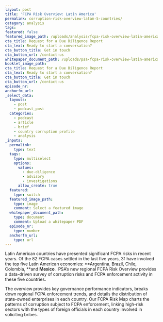 ```yaml
---
layout: post
title: 'FCPA Risk Overview: Latin America'
permalink: corruption-risk-overview-latam-5-countries/
category: analysis
tags:
featured: false
featured_image_path: /uploads/analysis/fcpa-risk-overview-latin-america/latam-2022.jpg
cta_title: Request for a Due Diligence Report
cta_text: Ready to start a conversation?
cta_button_title: Get in touch
cta_button_url: /contact-us
whitepaper_document_path: /uploads/psa-fcpa-risk-overview-latin-america.pdf
booklet_image_path: 
cta_title: Request for a Due Diligence Report
cta_text: Ready to start a conversation?
cta_button_title: Get in touch
cta_button_url: /contact-us 
episode_nr:
anchorfm_url:
_select_data:
  layouts:
    - post
    - podcast_post
  categories:
    - podcast
    - article
    - brief
    - country corruption profile
    - analysis
_inputs:
  permalink:
    type: text
  tags:
    type: multiselect
    options:
      values:
        - due-diligence
        - advisory
        - investigations
      allow_create: true
  featured:
    type: switch
  featured_image_path:
    type: image
    comment: Select a featured image
  whitepaper_document_path:
    type: document
    comment: Upload a whitepaper PDF
  episode_nr:
    type: number
  anchorfm_url:
    type: url
---
```

Latin American countries have presented significant FCPA risks in recent years. Of the 82 FCPA cases settled in the last five years, 31 have involved the top five Latin American economies:&nbsp;**Argentina, Brazil, Chile, Colombia,&nbsp;**and&nbsp;**Mexico**.&nbsp; PSA’s new regional FCPA Risk Overview provides a data-driven survey of corruption risks and FCPA enforcement activity in these five countries.

The overview provides key governance performance indicators, breaks down regional FCPA enforcement trends, and details the distribution of state-owned enterprises in each country. Our FCPA Risk Map charts the patterns of corruption subject to FCPA enforcement, linking high-risk sectors with the types of foreign officials in each country involved in soliciting bribes.
